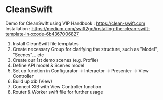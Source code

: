 # CleanSwift
Demo for CleanSwift using VIP
Handbook : https://clean-swift.com 
Installation : https://medium.com/swift2go/installing-the-clean-swift-template-in-xcode-6b4367006827

1. Install CleanSwift file templates
2. Create necessary Group for clarifying the structure, such as "Model", "Scenes"... etc
3. Create our 1st demo scenes (e.g. Profile)
4. Define API model & Scenes model
5. Set up function in Configurator -> Interactor -> Presenter -> View Controller 
6. Build up xib (View)
7. Connect XIB with View Controller function
8. Router & Worker swift file for further usage
